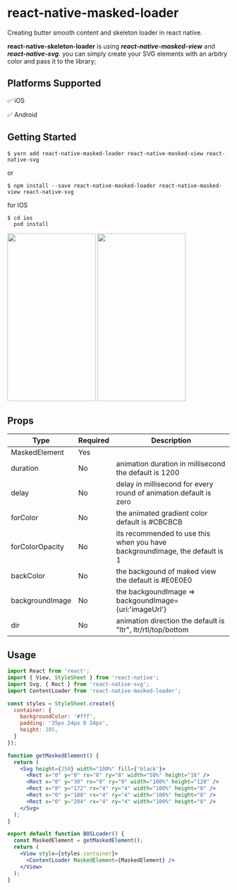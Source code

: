 # react-native-masked-loader

Creating butter smooth content and skeleton loader in react native.

**react-native-skeleton-loader** is using ***react-native-masked-view*** and ***react-native-svg***.
you can simply create your SVG elements with an arbitry color and pass it to the library;

## Platforms Supported

:white_check_mark: iOS

:white_check_mark: Android


## Getting Started

```
$ yarn add react-native-masked-loader react-native-masked-view react-native-svg
```

or

```
$ npm install --save react-native-masked-loader react-native-masked-view react-native-svg
```

for IOS

```
$ cd ios
  pod install
```

<img src="https://github.com/salmansalary/react-native-masked-loader/blob/master/preview.gif" width="200" height="380">
<img src="https://github.com/salmansalary/react-native-masked-loader/blob/master/preview2.gif" width="200" height="380">

## Props

| Type            | Required | Description                                                                             |
|-----------------|----------|-----------------------------------------------------------------------------------------|
| MaskedElement   | Yes      |                                                                                         |
| duration        | No       | animation duration in millisecond the default is 1200                                   |
| delay           | No       | delay in millisecond for every round of animation default is zero                       |
| forColor        | No       | the animated gradient color default is #CBCBCB                                          |
| forColorOpacity | No       | its recommended to use this when you have backgroundImage, the default is 1             |
| backColor       | No       | the backgound of maked view the default is #E0E0E0                                      |
| backgroundImage | No       | the backgoundImage =>  backgoundImage={uri:'imageUrl'}                                  |
| dir             | No       | animation direction the default is "ltr",  ltr/rtl/top/bottom                           |


## Usage

```jsx
import React from 'react';
import { View, StyleSheet } from 'react-native';
import Svg, { Rect } from 'react-native-svg';
import ContentLoader from 'react-native-masked-loader';

const styles = StyleSheet.create({
  container: {
    backgroundColor: '#fff',
    padding: '35px 24px 0 24px',
    height: 285,
  }
});

function getMaskedElement() {
  return (
    <Svg height={250} width="100%" fill={'black'}>
      <Rect x="0" y="0" rx="8" ry="8" width="50%" height="16" />
      <Rect x="0" y="30" rx="9" ry="9" width="100%" height="128" />
      <Rect x="0" y="172" rx="4" ry="4" width="100%" height="8" />
      <Rect x="0" y="188" rx="4" ry="4" width="100%" height="8" />
      <Rect x="0" y="204" rx="4" ry="4" width="100%" height="8" />
    </Svg>
  );
}

export default function BOSLoader() {
  const MaskedElement = getMaskedElement();
  return (
    <View style={styles.container}>
      <ContentLoader MaskedElement={MaskedElement} />
    </View>
  );
}

```
